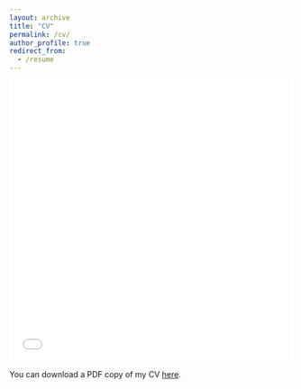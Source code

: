 ```yaml
---
layout: archive
title: "CV"
permalink: /cv/
author_profile: true
redirect_from:
  - /resume
---
```


<iframe src="/files/Preckler-Quisquater_CV_FULL_03262025.pdf" width="100%" height="500" frameborder="no" border="0" marginwidth="0" marginheight="0"></iframe>

You can download a PDF copy of my CV [here](/files/Preckler-Quisquater_CV_FULL_03262025.pdf).
